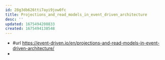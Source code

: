 ```yaml
---
id: 28g3db626tti7ayi9jow0fc
title: Projections_and_read_models_in_event_driven_architecture
desc: ''
updated: 1675494208833
created: 1675494138548
---
```


- #url https://event-driven.io/en/projections-and-read-models-in-event-driven-architecture/
- 
